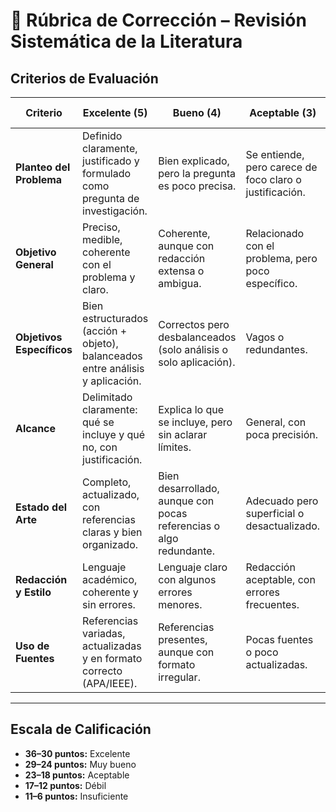 # 📑 Rúbrica de Corrección – Revisión Sistemática de la Literatura  

## Criterios de Evaluación

| Criterio | Excelente (5) | Bueno (4) | Aceptable (3) | Débil (2) | Insuficiente (1) |
|----------|---------------|-----------|---------------|-----------|------------------|
| **Planteo del Problema** | Definido claramente, justificado y formulado como pregunta de investigación. | Bien explicado, pero la pregunta es poco precisa. | Se entiende, pero carece de foco claro o justificación. | Ambiguo o demasiado amplio. | No hay formulación clara. |
| **Objetivo General** | Preciso, medible, coherente con el problema y claro. | Coherente, aunque con redacción extensa o ambigua. | Relacionado con el problema, pero poco específico. | Demasiado general o no responde al problema. | Ausente o irrelevante. |
| **Objetivos Específicos** | Bien estructurados (acción + objeto), balanceados entre análisis y aplicación. | Correctos pero desbalanceados (solo análisis o solo aplicación). | Vagos o redundantes. | Pocos, mal redactados o fuera de tema. | No se presentan. |
| **Alcance** | Delimitado claramente: qué se incluye y qué no, con justificación. | Explica lo que se incluye, pero sin aclarar límites. | General, con poca precisión. | Muy ambiguo o confuso. | No se describe. |
| **Estado del Arte** | Completo, actualizado, con referencias claras y bien organizado. | Bien desarrollado, aunque con pocas referencias o algo redundante. | Adecuado pero superficial o desactualizado. | Poco relevante, sin fuentes académicas sólidas. | Ausente o puramente descriptivo sin fuentes. |
| **Redacción y Estilo** | Lenguaje académico, coherente y sin errores. | Lenguaje claro con algunos errores menores. | Redacción aceptable, con errores frecuentes. | Poco claro, con fallas importantes. | Incomprensible o desprolijo. |
| **Uso de Fuentes** | Referencias variadas, actualizadas y en formato correcto (APA/IEEE). | Referencias presentes, aunque con formato irregular. | Pocas fuentes o poco actualizadas. | Fuentes poco confiables o irrelevantes. | Sin referencias. |

---

## Escala de Calificación

- **36–30 puntos:** Excelente  
- **29–24 puntos:** Muy bueno  
- **23–18 puntos:** Aceptable  
- **17–12 puntos:** Débil  
- **11–6 puntos:** Insuficiente  
